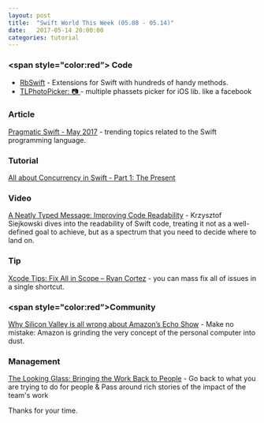 ```yaml
---
layout: post
title:  "Swift World This Week (05.08 - 05.14)"
date:   2017-05-14 20:00:00
categories: tutorial
---
```


### <span style="color:red”> Code</span>

* [RbSwift](https://github.com/Draveness/RbSwift) - Extensions for Swift with hundreds of handy methods.
* [TLPhotoPicker: 📷 ](https://github.com/tilltue/TLPhotoPicker) - multiple phassets picker for iOS lib. like a facebook

### <span style=“color:red”> Article</span>

[Pragmatic Swift - May 2017](http://pragmaticswift.com/issue/may-2017.html) - trending topics related to the Swift programming language.

### <span style=“color:red”> Tutorial</span>

[All about Concurrency in Swift - Part 1: The Present](https://www.uraimo.com/2017/05/07/all-about-concurrency-in-swift-1-the-present/)

### <span style=“color:red”> Video</span>

[A Neatly Typed Message: Improving Code Readability](https://news.realm.io/news/a-neatly-typed-message-improving-code-readability/)  - Krzysztof Siejkowski dives into the readability of Swift code, treating it not as a well-defined goal to achieve, but as a spectrum that you need to decide where to land on.

### <span style=“color:red”>Tip</span>

[Xcode Tips: Fix All in Scope – Ryan Cortez](https://medium.com/@ryancortez/xcode-tips-fix-all-in-scope-bd38cfbb5fd9) - you can mass fix all of issues in a single shortcut.

### <span style="color:red”>Community</span>

[Why Silicon Valley is all wrong about Amazon’s Echo Show](https://medium.com/chris-messina/amazon-echo-show-354b93b448b5) - Make no mistake: Amazon is grinding the very concept of the personal computer into dust.

### <span style=“color:red”>Management</span>

[The Looking Glass: Bringing the Work Back to People](http://mailchi.mp/juliezhuo/the-looking-glass-bringing-the-work-back-to-people?e=4178f0b343) - Go back to what you are trying to do for people & Pass around rich stories of the impact of the team's work

Thanks for your time.
